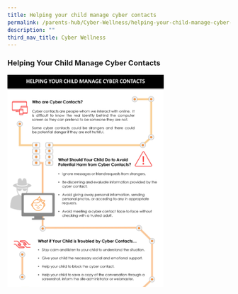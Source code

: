 ```yaml
---
title: Helping your child manage cyber contacts
permalink: /parents-hub/Cyber-Wellness/helping-your-child-manage-cyber-contacts/
description: ""
third_nav_title: Cyber Wellness
---
```

### Helping Your Child Manage Cyber Contacts

<img src="/images/cw2.png" style="width:70%">